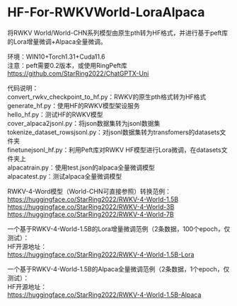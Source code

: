 # HF-For-RWKVWorld-LoraAlpaca
将RWKV World/World-CHN系列模型由原生pth转为HF格式，并进行基于peft库的Lora增量微调+Alpaca全量微调。


环境：WIN10+Torch1.31+Cuda11.6 <br>
注意：peft需要0.2版本，或使用RingPeft库 https://github.com/StarRing2022/ChatGPTX-Uni <br>


代码说明：<br>
convert_rwkv_checkpoint_to_hf.py：RWKV的原生pth格式转为HF格式<br>
generate_hf.py：使用HF的RWKV模型架设服务<br>
hello_hf.py：测试HF的RWKV模型<br>
cover_alpaca2jsonl.py：将json数据集转为jsonl数据集<br>
tokenize_dataset_rowsjsonl.py：对jsonl数据集转为transfomers的datasets文件夹<br>
finetunejsonl_hf.py：利用Peft库对RWKV HF模型进行Lora微调，在datasets文件夹上<br>
alpacatrain.py：使用test.json的alpaca全量微调模型<br>
alpacatest.py：测试alpaca全量微调模型<br>

RWKV-4-Word模型（World-CHN可直接参照）转换范例：<br>
https://huggingface.co/StarRing2022/RWKV-4-World-1.5B <br>
https://huggingface.co/StarRing2022/RWKV-4-World-3B <br>
https://huggingface.co/StarRing2022/RWKV-4-World-7B <br>

一个基于RWKV-4-World-1.5B的Lora增量微调范例（2条数据，100个epoch，仅测试）：<br>
HF开源地址：<br>
https://huggingface.co/StarRing2022/RWKV-4-World-1.5B-Lora <br>

一个基于RWKV-4-World-1.5B的Alpaca全量微调范例（2条数据，1个epoch，仅测试）：<br>
HF开源地址：<br>
https://huggingface.co/StarRing2022/RWKV-4-World-1.5B-Alpaca <br>
